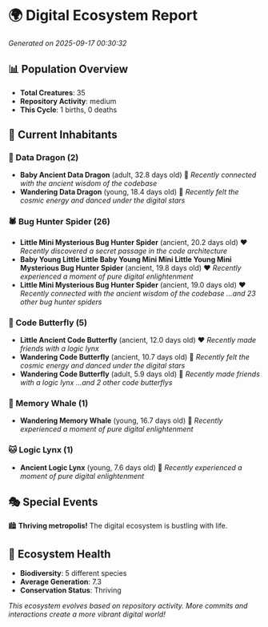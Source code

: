 # 🌍 Digital Ecosystem Report
*Generated on 2025-09-17 00:30:32*

## 📊 Population Overview
- **Total Creatures**: 35
- **Repository Activity**: medium
- **This Cycle**: 1 births, 0 deaths

## 👥 Current Inhabitants

### 🐉 Data Dragon (2)
- **Baby Ancient Data Dragon** (adult, 32.8 days old) 💛
  *Recently connected with the ancient wisdom of the codebase*
- **Wandering Data Dragon** (young, 18.4 days old) 💚
  *Recently felt the cosmic energy and danced under the digital stars*

### 🕷️ Bug Hunter Spider (26)
- **Little Mini Mysterious Bug Hunter Spider** (ancient, 20.2 days old) ❤️
  *Recently discovered a secret passage in the code architecture*
- **Baby Young Little Little Baby Young Mini Mini Little Young Mini Mysterious Bug Hunter Spider** (ancient, 19.8 days old) ❤️
  *Recently experienced a moment of pure digital enlightenment*
- **Little Mini Mysterious Bug Hunter Spider** (ancient, 19.0 days old) ❤️
  *Recently connected with the ancient wisdom of the codebase*
  *...and 23 other bug hunter spiders*

### 🦋 Code Butterfly (5)
- **Little Ancient Code Butterfly** (ancient, 12.0 days old) ❤️
  *Recently made friends with a logic lynx*
- **Wandering Code Butterfly** (ancient, 10.7 days old) 💛
  *Recently felt the cosmic energy and danced under the digital stars*
- **Wandering Code Butterfly** (adult, 5.9 days old) 💚
  *Recently made friends with a logic lynx*
  *...and 2 other code butterflys*

### 🐋 Memory Whale (1)
- **Wandering Memory Whale** (young, 16.7 days old) 💚
  *Recently experienced a moment of pure digital enlightenment*

### 🐱 Logic Lynx (1)
- **Ancient Logic Lynx** (young, 7.6 days old) 💚
  *Recently experienced a moment of pure digital enlightenment*

## 🎭 Special Events

🏙️ **Thriving metropolis!** The digital ecosystem is bustling with life.

## 🔬 Ecosystem Health
- **Biodiversity**: 5 different species
- **Average Generation**: 7.3
- **Conservation Status**: Thriving

*This ecosystem evolves based on repository activity. More commits and interactions create a more vibrant digital world!*